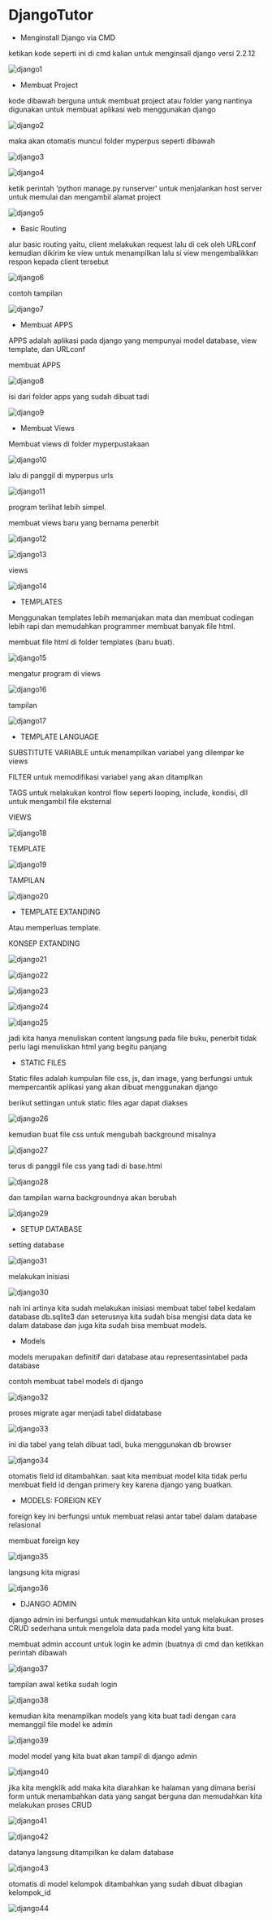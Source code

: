 # DjangoTutor


- Menginstall Django via CMD

ketikan kode seperti ini di cmd kalian untuk menginsall django versi 2.2.12

![django1](https://user-images.githubusercontent.com/92988781/167986984-f9f90fa5-101d-4843-9f7d-d89c53898b8a.png)


- Membuat Project

kode dibawah berguna untuk membuat project atau folder yang nantinya digunakan untuk membuat aplikasi web menggunakan django

![django2](https://user-images.githubusercontent.com/92988781/167987519-b2a0690f-8458-4544-83fc-aeb7f1fcc579.png)

maka akan otomatis muncul folder myperpus seperti dibawah 

![django3](https://user-images.githubusercontent.com/92988781/167987813-1ca93fa3-7be6-4177-8568-9818e07c77a0.png)

![django4](https://user-images.githubusercontent.com/92988781/167987843-2f13e1a4-9028-4058-86c7-4f5c821c3cd9.png)

ketik perintah 'python manage.py runserver' untuk menjalankan host server untuk memulai dan mengambil alamat project

![django5](https://user-images.githubusercontent.com/92988781/167988411-53e80e4b-069f-4f5d-af41-eb4955000d8d.png)

- Basic Routing

alur basic routing yaitu, client melakukan request lalu di cek oleh URLconf kemudian dikirim ke view untuk menampilkan lalu si view mengembalikkan respon kepada client tersebut

![django6](https://user-images.githubusercontent.com/92988781/168028122-7de83c54-afb1-42f1-9c30-bbdee405e12a.png)

contoh tampilan

![django7](https://user-images.githubusercontent.com/92988781/168028625-bfcdc9f9-a86d-4eae-98ef-3b58c735e255.png)


- Membuat APPS

APPS adalah aplikasi pada django yang mempunyai model database, view template, dan URLconf

membuat APPS

![django8](https://user-images.githubusercontent.com/92988781/168030223-d6d8c03e-1052-4658-a199-f82ad33c8ec6.png)

isi dari folder apps yang sudah dibuat tadi

![django9](https://user-images.githubusercontent.com/92988781/168030998-7e956f10-24e0-4aaa-83a3-072df03a5a05.png)


- Membuat Views

Membuat views di folder myperpustakaan

![django10](https://user-images.githubusercontent.com/92988781/168084186-abe213b3-3199-4036-a5e7-92d3bd873120.png)

lalu di panggil di myperpus urls

![django11](https://user-images.githubusercontent.com/92988781/168084548-37c03294-a849-4c5f-ba5d-f5a8b2f8787d.png)

program terlihat lebih simpel.

membuat views baru yang bernama penerbit

![django12](https://user-images.githubusercontent.com/92988781/168086558-77da2b6c-1374-4846-a44b-e2f00e84dd4d.png)

![django13](https://user-images.githubusercontent.com/92988781/168086602-a1175a77-cd74-43f4-b48f-1bbc8cb4433e.png)

views

![django14](https://user-images.githubusercontent.com/92988781/168086671-4ae9f5ab-1d4e-4bed-bc1b-9740fd443c2a.png)

- TEMPLATES

Menggunakan templates lebih memanjakan mata dan membuat codingan lebih rapi dan memudahkan programmer membuat banyak file html.

membuat file html di folder templates (baru buat).

![django15](https://user-images.githubusercontent.com/92988781/168091044-e93a0f3e-485d-438b-ad26-81c94a25c845.png)

mengatur program di views

![django16](https://user-images.githubusercontent.com/92988781/168091174-53c8943e-9ae6-4503-a7a6-ca36cde74a46.png)

tampilan

![django17](https://user-images.githubusercontent.com/92988781/168091270-7dc02519-f359-480c-b70a-41cac45f359e.png)

- TEMPLATE LANGUAGE

SUBSTITUTE VARIABLE untuk menampilkan variabel yang dilempar ke views 

FILTER untuk memodifikasi variabel yang akan ditamplkan

TAGS untuk melakukan kontrol flow seperti looping, include, kondisi, dll untuk mengambil file eksternal

VIEWS

![django18](https://user-images.githubusercontent.com/92988781/168224612-91c603f5-c83f-4db2-957c-fa356ecb8ac8.png)

TEMPLATE

![django19](https://user-images.githubusercontent.com/92988781/168224685-c142ea98-ffcf-4c77-bd80-874e8a11a7f9.png)

TAMPILAN

![django20](https://user-images.githubusercontent.com/92988781/168224755-15f5a1b0-38b5-43b0-bcc3-422a8061b76d.png)

- TEMPLATE EXTANDING

 Atau memperluas template.
 
 KONSEP EXTANDING
 
 ![django21](https://user-images.githubusercontent.com/92988781/168230194-d34f1127-c224-4779-b5ae-fa5fe6d63599.png)

![django22](https://user-images.githubusercontent.com/92988781/168230447-28415eae-05c9-446c-b56c-3310a852f658.png)

![django23](https://user-images.githubusercontent.com/92988781/168230487-a18c767e-1a97-4b91-815c-321a5a799753.png)

![django24](https://user-images.githubusercontent.com/92988781/168230599-68080c3f-8ca3-4caa-be2a-6fdcb798c5cb.png)

![django25](https://user-images.githubusercontent.com/92988781/168230637-fdebbf34-7459-4106-85d6-74e8399a2adf.png)


jadi kita hanya menuliskan content langsung pada file buku, penerbit tidak perlu lagi menuliskan html yang begitu panjang


- STATIC FILES

Static files adalah kumpulan file css, js, dan image, yang berfungsi untuk mempercantik aplikasi yang akan dibuat menggunakan django

berikut settingan untuk static files agar dapat diakses

![django26](https://user-images.githubusercontent.com/92988781/168477111-4e3fa43b-e7ad-4427-b1ff-c52a7f0d78bf.png)

kemudian buat file css untuk mengubah background misalnya

![django27](https://user-images.githubusercontent.com/92988781/168477154-b1a8e324-30ab-42f3-95a7-8365bc5dc88c.png)

terus di panggil file css yang tadi di base.html

![django28](https://user-images.githubusercontent.com/92988781/168477176-bc8e888d-e7f9-4e9d-9ffb-42befb98ca33.png)

dan tampilan warna backgroundnya akan berubah

![django29](https://user-images.githubusercontent.com/92988781/168477227-db7d97b2-df8e-4061-8675-ec2324c78784.png)


- SETUP DATABASE

setting database

![django31](https://user-images.githubusercontent.com/92988781/168980219-db49565b-41f2-4a2a-9e40-38da324cf122.png)

melakukan inisiasi

![django30](https://user-images.githubusercontent.com/92988781/168979737-3cc61c2c-ef57-4d8e-9241-b470cc8e0c62.png)

nah ini artinya kita sudah melakukan inisiasi membuat tabel tabel kedalam database db.sqlite3 dan seterusnya kita sudah bisa mengisi data data ke dalam database dan juga kita sudah bisa membuat models.


- Models

models merupakan definitif dari database atau representasintabel pada database

contoh membuat tabel models di django

![django32](https://user-images.githubusercontent.com/92988781/168982528-70402c10-e713-4f82-a4f4-30735391be11.png)


proses migrate agar menjadi tabel didatabase 

![django33](https://user-images.githubusercontent.com/92988781/168982593-a9af64ef-b665-425c-a78e-67b45dab3d8d.png)

ini dia tabel yang telah dibuat tadi, buka menggunakan db browser

![django34](https://user-images.githubusercontent.com/92988781/168984720-2990915d-e3da-421d-b728-5e9b0920806b.png)

otomatis field id ditambahkan. saat kita membuat model kita tidak perlu membuat field id dengan primery key karena django yang buatkan.


- MODELS: FOREIGN KEY

foreign key ini berfungsi untuk membuat relasi antar tabel dalam database relasional

membuat foreign key

![django35](https://user-images.githubusercontent.com/92988781/169061228-b3675f34-3b10-47a3-8dd6-ed7d12c8e59d.png)

langsung kita migrasi

![django36](https://user-images.githubusercontent.com/92988781/169061349-83f8818a-d934-450b-a6ef-1684fe408729.png)


- DJANGO ADMIN

django admin ini berfungsi untuk memudahkan kita untuk melakukan proses CRUD sederhana untuk mengelola data pada model yang kita buat.

membuat admin account untuk login ke admin (buatnya di cmd dan ketikkan perintah dibawah

![django37](https://user-images.githubusercontent.com/92988781/169066615-49fcd8c6-89be-49ab-8429-c0228acace54.png)


tampilan awal ketika sudah login

![django38](https://user-images.githubusercontent.com/92988781/169066862-7e9156b2-71c1-41ae-bc82-6155f4194825.png)


kemudian kita menampilkan models yang kita buat tadi dengan cara memanggil file model ke admin

![django39](https://user-images.githubusercontent.com/92988781/169072548-d1d7ca44-0e20-4cf5-8aa6-ec08343897f0.png)


model model yang kita buat akan tampil di django admin

![django40](https://user-images.githubusercontent.com/92988781/169072970-4832a74d-b46c-4307-9e6f-d189e36ecfc6.png)


jika kita mengklik add maka kita diarahkan ke halaman yang dimana berisi form untuk menambahkan data yang sangat berguna dan memudahkan kita melakukan proses CRUD

![django41](https://user-images.githubusercontent.com/92988781/169074759-39704fa2-e011-44ac-86a5-10729452d088.png)


![django42](https://user-images.githubusercontent.com/92988781/169079203-e7fb80ae-cd79-48a5-aa0d-c6dc607a27ff.png)

datanya langsung ditampilkan ke dalam database

![django43](https://user-images.githubusercontent.com/92988781/169079492-88a7f720-10f4-473a-b62f-8f7cfe1c5907.png)

otomatis di model kelompok ditambahkan yang sudah dibuat dibagian kelompok_id

![django44](https://user-images.githubusercontent.com/92988781/169080323-46514cee-a21c-4c94-ad13-6d74aa069327.png)

